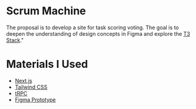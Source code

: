 # Scrum Machine
The proposal is to develop a site for task scoring voting. The goal is to deepen the understanding of design concepts in Figma and explore the [T3 Stack](https://create.t3.gg/)."

# Materials I Used
- [Next.js](https://nextjs.org)
- [Tailwind CSS](https://tailwindcss.com)
- [tRPC](https://trpc.io)
- [Figma Prototype](https://www.figma.com/design/XAjCxXLIids6H88OgreDwG/Scrum-Machine?node-id=0-1&node-type=canvas&t=GoQmLH1qg6ziZAUP-0)
